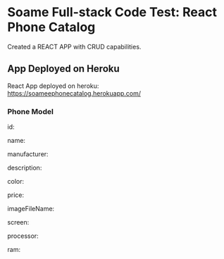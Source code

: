 # Soame Full-stack Code Test: React Phone Catalog
Created a REACT APP with CRUD capabilities.

## App Deployed on Heroku
React App deployed on heroku: https://soameephonecatalog.herokuapp.com/

### Phone Model

 id:
 
 name:
 
 manufacturer:
 
 description:
 
 color:
 
 price:
 
 imageFileName:
 
 screen:
 
 processor:
 
 ram:


